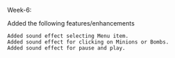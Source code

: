 

Week-6:

Added the following features/enhancements

    Added sound effect selecting Menu item.
    Added sound effect for clicking on Minions or Bombs.
    Added sound effect for pause and play.
